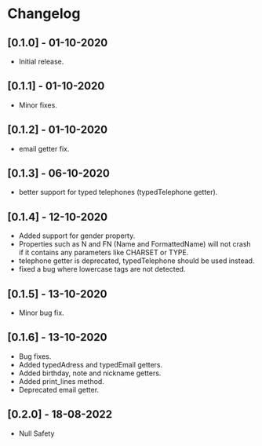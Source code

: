 # Changelog

## [0.1.0] - 01-10-2020
* Initial release.

## [0.1.1] - 01-10-2020
* Minor fixes.

## [0.1.2] - 01-10-2020
* email getter fix.

## [0.1.3] - 06-10-2020
* better support for typed telephones (typedTelephone getter).

## [0.1.4] - 12-10-2020
* Added support for gender property.
* Properties such as N and FN (Name and FormattedName) will not crash if it contains any parameters like CHARSET or TYPE.
* telephone getter is deprecated, typedTelephone should be used instead.
* fixed a bug where lowercase tags are not detected. 

## [0.1.5] - 13-10-2020
* Minor bug fix.

## [0.1.6] - 13-10-2020
* Bug fixes.
* Added typedAdress and typedEmail getters.
* Added birthday, note and nickname getters.
* Added print_lines method.
* Deprecated email getter.

## [0.2.0] - 18-08-2022
* Null Safety

